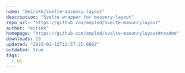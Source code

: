 ```yaml
---
name: "@eirikk/svelte-masonry-layout"
description: "Svelte wrapper for masonry-layout"
repo_url: "https://github.com/ampled/svelte-masonrylayout"
author: "eirikk"
homepage: "https://github.com/ampled/svelte-masonrylayout#readme"
downloads: 13
updated: "2023-02-12T12:57:25.688Z"
outdated: true
tags: 
  - ui
---
```

